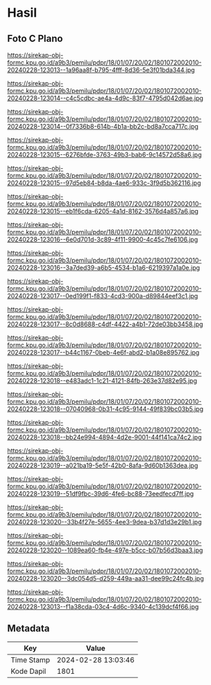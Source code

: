 # Hasil

## Foto C Plano

https://sirekap-obj-formc.kpu.go.id/a9b3/pemilu/pdpr/18/01/07/20/02/1801072002010-20240228-123013--1a96aa8f-b795-4fff-8d36-5e3f01bda344.jpg

https://sirekap-obj-formc.kpu.go.id/a9b3/pemilu/pdpr/18/01/07/20/02/1801072002010-20240228-123014--c4c5cdbc-ae4a-4d9c-83f7-4795d042d6ae.jpg

https://sirekap-obj-formc.kpu.go.id/a9b3/pemilu/pdpr/18/01/07/20/02/1801072002010-20240228-123014--0f7336b8-614b-4b1a-bb2c-bd8a7cca717c.jpg

https://sirekap-obj-formc.kpu.go.id/a9b3/pemilu/pdpr/18/01/07/20/02/1801072002010-20240228-123015--6276bfde-3763-49b3-bab6-9c14572d58a6.jpg

https://sirekap-obj-formc.kpu.go.id/a9b3/pemilu/pdpr/18/01/07/20/02/1801072002010-20240228-123015--97d5eb84-b8da-4ae6-933c-3f9d5b362116.jpg

https://sirekap-obj-formc.kpu.go.id/a9b3/pemilu/pdpr/18/01/07/20/02/1801072002010-20240228-123015--eb1f6cda-6205-4a1d-8162-3576d4a857a6.jpg

https://sirekap-obj-formc.kpu.go.id/a9b3/pemilu/pdpr/18/01/07/20/02/1801072002010-20240228-123016--6e0d701d-3c89-4f11-9900-4c45c7fe6106.jpg

https://sirekap-obj-formc.kpu.go.id/a9b3/pemilu/pdpr/18/01/07/20/02/1801072002010-20240228-123016--3a7ded39-a6b5-4534-b1a6-6219397a1a0e.jpg

https://sirekap-obj-formc.kpu.go.id/a9b3/pemilu/pdpr/18/01/07/20/02/1801072002010-20240228-123017--0ed199f1-f833-4cd3-900a-d89844eef3c1.jpg

https://sirekap-obj-formc.kpu.go.id/a9b3/pemilu/pdpr/18/01/07/20/02/1801072002010-20240228-123017--8c0d8688-c4df-4422-a4b1-72de03bb3458.jpg

https://sirekap-obj-formc.kpu.go.id/a9b3/pemilu/pdpr/18/01/07/20/02/1801072002010-20240228-123017--b44c1167-0beb-4e6f-abd2-b1a08e895762.jpg

https://sirekap-obj-formc.kpu.go.id/a9b3/pemilu/pdpr/18/01/07/20/02/1801072002010-20240228-123018--e483adc1-1c21-4121-84fb-263e37d82e95.jpg

https://sirekap-obj-formc.kpu.go.id/a9b3/pemilu/pdpr/18/01/07/20/02/1801072002010-20240228-123018--07040968-0b31-4c95-9144-49f839bc03b5.jpg

https://sirekap-obj-formc.kpu.go.id/a9b3/pemilu/pdpr/18/01/07/20/02/1801072002010-20240228-123018--bb24e994-4894-4d2e-9001-44f141ca74c2.jpg

https://sirekap-obj-formc.kpu.go.id/a9b3/pemilu/pdpr/18/01/07/20/02/1801072002010-20240228-123019--a021ba19-5e5f-42b0-8afa-9d60b1363dea.jpg

https://sirekap-obj-formc.kpu.go.id/a9b3/pemilu/pdpr/18/01/07/20/02/1801072002010-20240228-123019--51df9fbc-39d6-4fe6-bc88-73eedfecd7ff.jpg

https://sirekap-obj-formc.kpu.go.id/a9b3/pemilu/pdpr/18/01/07/20/02/1801072002010-20240228-123020--33b4f27e-5655-4ee3-9dea-b37d1d3e29b1.jpg

https://sirekap-obj-formc.kpu.go.id/a9b3/pemilu/pdpr/18/01/07/20/02/1801072002010-20240228-123020--1089ea60-fb4e-497e-b5cc-b07b56d3baa3.jpg

https://sirekap-obj-formc.kpu.go.id/a9b3/pemilu/pdpr/18/01/07/20/02/1801072002010-20240228-123020--3dc054d5-d259-449a-aa31-dee99c24fc4b.jpg

https://sirekap-obj-formc.kpu.go.id/a9b3/pemilu/pdpr/18/01/07/20/02/1801072002010-20240228-123013--f1a38cda-03c4-4d6c-9340-4c139dcf4f66.jpg


## Metadata

| Key        | Value               |
| ---------- | ------------------- |
| Time Stamp | 2024-02-28 13:03:46 |
| Kode Dapil | 1801                |



